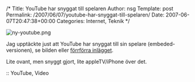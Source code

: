 /*
 Title: YouTube har snyggat till spelaren
 Author: nsg
 Template: post
 Permalink: /2007/06/07/youtube-har-snyggat-till-spelaren/
 Date: 2007-06-07T20:47:38+00:00
 Categories: Internet, Teknik
*/
<div class="left">
  <img src='http://nsg.cc/wp-content/uploads/2007/06/ny-youtube.png' alt='ny-youtube.png' />
</div>

Jag upptäckte just att YouTube har snyggat till sin spelare (embeded-versionen), se bilden eller [förrförra inlägget][1].

Lite ovant, men snyggt gjort, lite appleTV/iPhone över det.

:: YouTube, Video

<small></small>

 [1]: http://junkpile.se/~s/wp/2007/06/en-liten-overraskning-i-hissen/